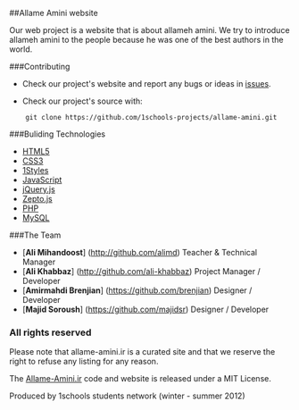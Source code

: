 ##Allame Amini website

Our web project is a website that is about allameh amini.
We try to introduce allameh amini to the people because he was one of the best authors in the world.



###Contributing

* Check our project's website and report any bugs or ideas in [issues](https://github.com/1schools-projects/allame-amini/issues).

* Check our project's source with:
```
    git clone https://github.com/1schools-projects/allame-amini.git
```


###Buliding Technologies
* [HTML5](http://ali.md/wiki/html5)
* [CSS3](http://ali.md/css3ref)
* [1Styles](http://ali.md/1styles)
* [JavaScript](http://ali.md/wiki/javascript)
* [jQuery.js](http://ali.md/jquery.js)
* [Zepto.js](http://ali.md/zepto.js)
* [PHP](http://ali.md/php/)
* [MySQL](http://ali.md/wiki/mysql)


###The Team
* [**Ali Mihandoost**] (http://github.com/alimd) Teacher  & Technical Manager
* [**Ali Khabbaz**] (http://github.com/ali-khabbaz) Project Manager / Developer
* [**Amirmahdi Brenjian**] (https://github.com/brenjian) Designer / Developer
* [**Majid Soroush**] (https://github.com/majidsr) Designer / Developer


### All rights reserved ###
Please note that allame-amini.ir is a curated site and that we reserve the right to refuse any listing for any reason.

The [Allame-Amini.ir](http://allame-amini.ir) code and website is released under a MIT License.

Produced by 1schools students network (winter - summer 2012)